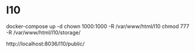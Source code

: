 # l10

docker-compose up -d
chown 1000:1000 -R /var/www/html/l10
chmod 777 -R /var/www/html/l10/storage/

http://localhost:8036/l10/public/